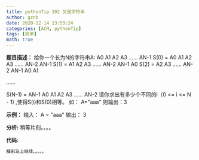```yaml
---
title: pythonTip 102 又是字符串
author: gznb
date: 2020-12-14 13:53:24
categories: [ACM, pythonTip]
tags: [简单]
math: true
---
```


**题目描述：**
给你一个长为N的字符串A: A0 A1 A2 A3 ...... AN-1
S(0)   = A0 A1 A2 A3 ...... AN-2 AN-1 
S(1)   = A1 A2 A3 ...... AN-2 AN-1 A0 
S(2)   = A2 A3 ...... AN-2 AN-1 A0 A1 

......

S(N-1) = AN-1 A0 A1 A2 A3 ...... AN-2 
请你求出有多少个不同的i（0 <= i <= N - 1) ,使得S(i)和S(0)相等。
如：
A="aaa"
则输出：3

**示例：**
输入：
A = "aaa"
输出：
3


**分析:**
稍等片刻。。。。

**代码:**
```python
精彩马上继续。。。。。
```
